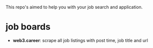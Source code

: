 This repo's aimed to help you with your job search and application.

# job boards
- **web3.career**: scrape all job listings with post time, job title and url

